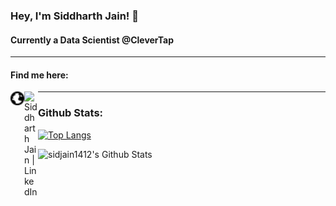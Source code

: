 ### Hey, I'm Siddharth Jain! 👋 


#### Currently a Data Scientist @CleverTap

---
#### Find me here:

[<img align="left" alt="sidjain1412.github.io" width="22px" src="https://raw.githubusercontent.com/iconic/open-iconic/master/svg/globe.svg" />][website]
[<img align="left" alt="Siddharth Jain | LinkedIn" width="22px" src="https://cdn.jsdelivr.net/npm/simple-icons@v3/icons/linkedin.svg" />][linkedin]

---

### Github Stats:

[![Top Langs](https://github-readme-stats.vercel.app/api/top-langs/?username=sidjain1412)]()

<img align="left" alt="sidjain1412's Github Stats" src="https://github-readme-stats.vercel.app/api?username=sidjain1412&show_icons=true&hide_border=true&theme=buefy&count_private=true" />


[website]: https://sidjain1412.github.io/
[linkedin]: https://in.linkedin.com/in/siddharth-jain1412
